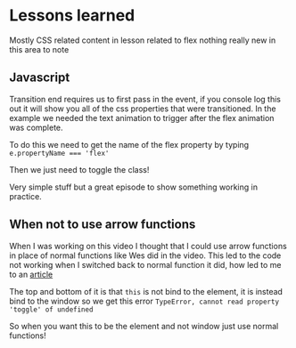 # Lessons learned

Mostly CSS related content in lesson related to flex nothing really new in this area to note

## Javascript

Transition end requires us to first pass in the event, if you console log this out it will show you all of the css properties that were transitioned. In the example we needed the text animation to trigger after the flex animation was complete.

To do this we need to get the name of the flex property by typing
`e.propertyName === 'flex'`

Then we just need to toggle the class!

Very simple stuff but a great episode to show something working in practice.

## When not to use arrow functions

When I was working on this video I thought that I could use arrow functions in place of normal functions like Wes did in the video. This led to the code not working when I switched back to normal function it did, how led to me to an [article](https://www.http://wesbos.com/arrow-function-no-no/.com)

The top and bottom of it is that `this` is not bind to the element, it is instead bind to the window so we get this error
`TypeError, cannot read property 'toggle' of undefined`

So when you want this to be the element and not window just use normal functions!
